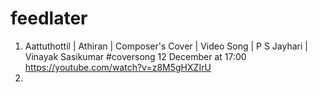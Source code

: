 # feedlater
1. Aattuthottil | Athiran | Composer's Cover | Video Song | P S Jayhari | Vinayak Sasikumar #coversong 12 December at 17:00 https://youtube.com/watch?v=z8M5gHXZIrU
2. 



